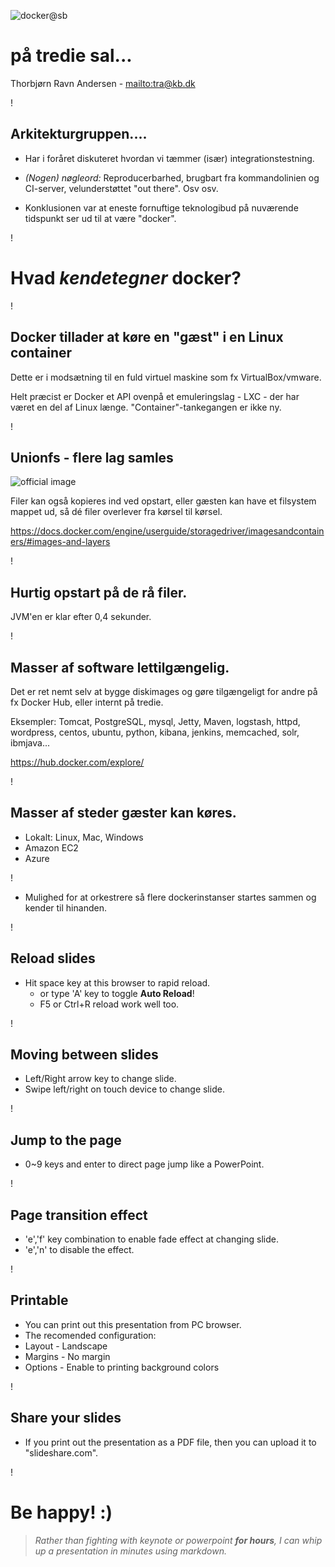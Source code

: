 ![](/sb-docker-logo.png "docker@sb")

#  på tredie sal...

Thorbjørn Ravn Andersen - <mailto:tra@kb.dk>

!

## Arkitekturgruppen....

- Har i foråret diskuteret hvordan vi tæmmer (især) integrationstestning.

- _(Nogen) nøgleord:_ Reproducerbarhed, brugbart fra kommandolinien og CI-server, velunderstøttet "out there". Osv osv.

- Konklusionen var at eneste fornuftige teknologibud på nuværende tidspunkt ser ud til at være "docker".

!

#  Hvad _kendetegner_ docker?

!

## Docker tillader at køre en "gæst" i en Linux container

Dette er i modsætning til en fuld virtuel maskine som fx VirtualBox/vmware.

Helt præcist er Docker et API ovenpå et emuleringslag - LXC - der har
været en del af Linux længe.  "Container"-tankegangen er ikke ny.

!
## Unionfs - flere lag samles

![](/container-layers.jpg "official image")

Filer kan også kopieres ind ved opstart, eller gæsten kan have et
filsystem mappet ud, så dé filer overlever fra kørsel til kørsel.

<https://docs.docker.com/engine/userguide/storagedriver/imagesandcontainers/#images-and-layers>

!
## Hurtig opstart på de rå filer.

JVM'en er klar efter 0,4 sekunder.



!

## Masser af software lettilgængelig.

Det er ret nemt selv at bygge diskimages og gøre tilgængeligt for
andre på fx Docker Hub, eller internt på tredie.

Eksempler: Tomcat, PostgreSQL, mysql, Jetty, Maven, logstash, httpd,
wordpress, centos, ubuntu, python, kibana, jenkins, memcached, solr,
ibmjava...




<https://hub.docker.com/explore/>

!

## Masser af steder gæster kan køres.

- Lokalt: Linux, Mac, Windows
- Amazon EC2
- Azure



!

- Mulighed for at orkestrere så flere dockerinstanser startes sammen og kender til hinanden.
 
 



!

## Reload slides

- Hit space key at this browser to rapid reload.
  - or type 'A' key to toggle **Auto Reload**!
  - F5 or Ctrl+R reload work well too.

!

## Moving between slides

- Left/Right arrow key to change slide.
- Swipe left/right on touch device to change slide.

!

## Jump to the page
- 0~9 keys and enter to direct page jump like a PowerPoint.

!

## Page transition effect

- 'e','f' key combination to enable fade effect at changing slide.
- 'e','n' to disable the effect.

!

## Printable

- You can print out this presentation from PC browser.
- The recomended configuration:
 - Layout - Landscape
 - Margins - No margin
 - Options - Enable to printing background colors

!

## Share your slides

- If you print out the presentation as a PDF file, then you can upload it to "slideshare.com".

!

# Be happy! :)

> _Rather than fighting with keynote or powerpoint **for hours**, I can whip up a presentation in minutes using markdown._